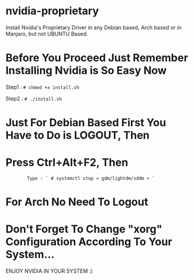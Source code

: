 # nvidia-proprietary
Install Nvidia's Proprietary Driver in any Debian based, Arch based or in Manjaro, but not UBUNTU Based.

# Before You Proceed Just Remember Installing Nvidia is So Easy Now

Step1 : ` # chmod +x install.sh `

Step2 : ` # ./install.sh `

# Just For Debian Based First You Have to Do is LOGOUT, Then
# Press Ctrl+Alt+F2, Then
            Type : ` # systemctl stop < gdm/lightdm/sddm > `

# For Arch No Need To Logout 

# Don't Forget To Change "xorg" Configuration According To Your System...


ENJOY NVIDIA IN YOUR SYSTEM :)
